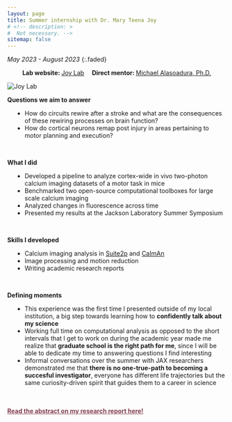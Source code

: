```yaml
---
layout: page
title: Summer internship with Dr. Mary Teena Joy
# <!-- description: >
#  Not necessary. -->
sitemap: false
---
```


<em>May 2023 - August 2023</em>
{:.faded}

<p style="text-align:center;"><strong>Lab website: </strong><a href="https://www.jax.org/research-and-faculty/research-labs/the-joy-lab" target="_blank" rel="noopener noreferrer">Joy Lab</a> &emsp;<strong>Direct mentor: </strong><a href="https://www.jax.org/people/michael-alasoadura" target="_blank" rel="noopener noreferrer">Michael Alasoadura, Ph.D. </a></p>
<img alt="Joy Lab" src="https://andyrdar.github.io/assets/img/blog/ardargence_joy25px.png" style="max-width: 100%;" />
<br>

<strong>Questions we aim to answer</strong>
<ul style="padding-left:40px">
<li>How do circuits rewire after a stroke and what are the consequences of these rewiring processes on brain function?</li>
<li>How do cortical neurons remap post injury in areas pertaining to motor planning and execution?</li>
</ul>
<br>


<strong>What I did</strong>
<ul style="padding-left:40px">
<li>Developed a pipeline to analyze cortex-wide in vivo two-photon calcium imaging datasets of a motor task in mice</li>
<li>Benchmarked two open-source computational toolboxes for large scale calcium imaging</li>
<li>Analyzed changes in fluorescence across time</li>
<li>Presented my results at the Jackson Laboratory Summer Symposium</li>
</ul>
<br>


<strong>Skills I developed</strong>
<ul style="padding-left:40px">
<li>Calcium imaging analysis in <a href="https://suite2p.readthedocs.io/en/latest/" target="_blank" rel="noopener noreferrer">Suite2p</a> and <a href="https://github.com/flatironinstitute/CaImAn" target="_blank" rel="noopener noreferrer">CaImAn</a></li>
<li>Image processing and motion reduction</li>
<li>Writing academic research reports</li>
</ul>
<br>


<strong>Defining moments</strong>
<ul style="padding-left:40px">
<li>This experience was the first time I presented outside of my local institution, a big step towards learning how to <strong>confidently talk about my science</strong></li>
<li>Working full time on computational analysis as opposed to the short intervals that I get to work on during the academic year made me realize that <strong>graduate school is the right path for me</strong>, since I will be able to dedicate my time to answering questions I find interesting </li>
<li>Informal conversations over the summer with JAX researchers demonstrated me that <strong>there is no one-true-path to becoming a succesful investigator</strong>, everyone has different life trajectories but the same curiosity-driven spirit that guides them to a career in science </li>
</ul>

<br><br>
<a href="https://mouseion.jax.org/strp/2764/" style='color:#833F51; font-weight:bold;'>Read the abstract on my research report here!</a>